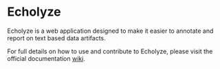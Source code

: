 # Echolyze

Echolyze is a web application designed to make it easier to annotate and report on text based data artifacts.

For full details on how to use and contribute to Echolyze, please visit the official documentation [wiki](https://github.com/Echolyze/echolyze/wiki).
